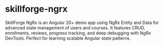 # skillforge-ngrx
SkillForge NgRx is an Angular 20+ demo app using NgRx Entity and Data for advanced state management of users and courses. It features CRUD, enrollments, reviews, progress tracking, and deep debugging with NgRx DevTools. Perfect for learning scalable Angular state patterns.

